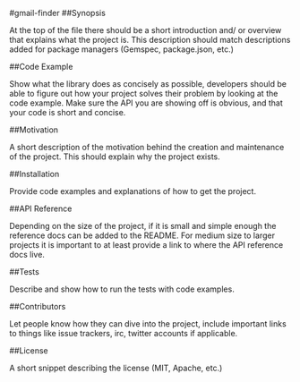 #gmail-finder
##Synopsis

At the top of the file there should be a short introduction and/ or overview that explains what the project is. This description should match descriptions added for package managers (Gemspec, package.json, etc.)

##Code Example

Show what the library does as concisely as possible, developers should be able to figure out how your project solves their problem by looking at the code example. Make sure the API you are showing off is obvious, and that your code is short and concise.

##Motivation

A short description of the motivation behind the creation and maintenance of the project. This should explain why the project exists.

##Installation

Provide code examples and explanations of how to get the project.

##API Reference

Depending on the size of the project, if it is small and simple enough the reference docs can be added to the README. For medium size to larger projects it is important to at least provide a link to where the API reference docs live.

##Tests

Describe and show how to run the tests with code examples.

##Contributors

Let people know how they can dive into the project, include important links to things like issue trackers, irc, twitter accounts if applicable.

##License

A short snippet describing the license (MIT, Apache, etc.)
